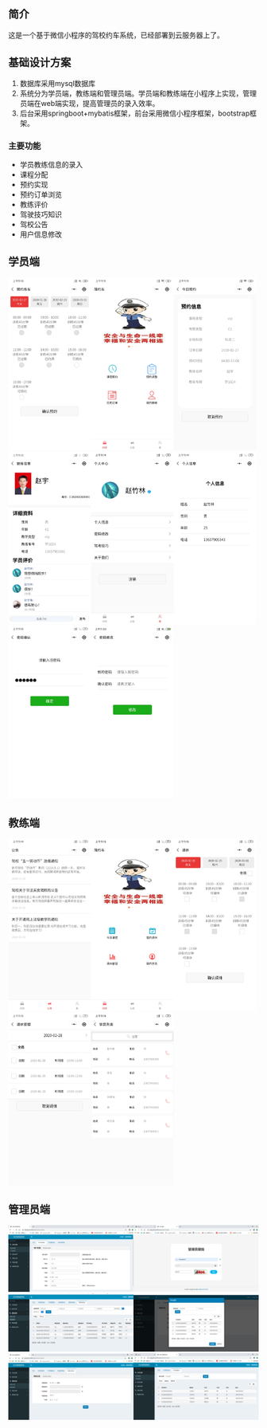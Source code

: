 
## 简介
这是一个基于微信小程序的驾校约车系统，已经部署到云服务器上了。
## 基础设计方案
1. 数据库采用mysql数据库  
2. 系统分为学员端，教练端和管理员端。学员端和教练端在小程序上实现，管理员端在web端实现，提高管理员的录入效率。
3. 后台采用springboot+mybatis框架，前台采用微信小程序框架，bootstrap框架。

### 主要功能
* 学员教练信息的录入
* 课程分配
* 预约实现	
* 预约订单浏览			
*  教练评价             
* 驾驶技巧知识
* 驾校公告     
* 用户信息修改

## 学员端

<img src="/screenshots/order11.jpg" alt="image" width="33%"><img src="/screenshots/order12.jpg" alt="image" width="33%"><img src="/screenshots/order13.jpg" alt="image" width="33%">
<img src="/screenshots/order14.jpg" alt="image" width="33%"><img src="/screenshots/order15.jpg" alt="image" width="33%"><img src="/screenshots/order16.jpg" alt="image" width="33%">
<img src="/screenshots/order17.jpg" alt="image" width="33%"><img src="/screenshots/order18.jpg" alt="image" width="33%">


## 教练端

<img src="/screenshots/order21.jpg" alt="image" width="33%"><img src="/screenshots/order22.jpg" alt="image" width="33%"><img src="/screenshots/order23.jpg" alt="image" width="33%">
<img src="/screenshots/order24.jpg" alt="image" width="33%"><img src="/screenshots/order25.jpg" alt="image" width="33%">

## 管理员端

<img src="/screenshots/admin1.png" alt="image" width="50%"><img src="/screenshots/admin2.png" alt="image" width="50%">
<img src="/screenshots/admin3.png" alt="image" width="50%"><img src="/screenshots/admin4.png" alt="image" width="50%">
<img src="/screenshots/admin5.png" alt="image" width="50%"><img src="/screenshots/admin6.png" alt="image" width="50%">

